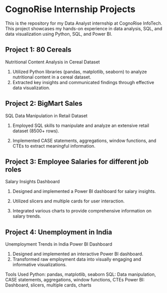 # CognoRise Internship Projects

This is the repository for my Data Analyst internship at CognoRise InfoTech. This project showcases my hands-on experience in data analysis, SQL, and data visualization using Python, SQL, and Power BI.

## Project 1: 80 Cereals

Nutritional Content Analysis in Cereal Dataset

1. Utilized Python libraries (pandas, matplotlib, seaborn) to analyze nutritional content in a cereal dataset.
2. Extracted key insights and communicated findings through effective data visualization.

## Project 2: BigMart Sales

SQL Data Manipulation in Retail Dataset

1. Employed SQL skills to manipulate and analyze an extensive retail dataset (8500+ rows).

2. Implemented CASE statements, aggregations, window functions, and CTEs to extract meaningful information.

## Project 3: Employee Salaries for different job roles

Salary Insights Dashboard

1. Designed and implemented a Power BI dashboard for salary insights.

2. Utilized slicers and multiple cards for user interaction.

3. Integrated various charts to provide comprehensive information on salary trends.

## Project 4: Unemployment in India

Unemployment Trends in India Power BI Dashboard

1. Designed and implemented an interactive Power BI dashboard.
2. Transformed raw employment data into visually engaging and informative visualizations.

Tools Used
Python: pandas, matplotlib, seaborn
SQL: Data manipulation, CASE statements, aggregations, window functions, CTEs
Power BI: Dashboard, slicers, multiple cards, charts
